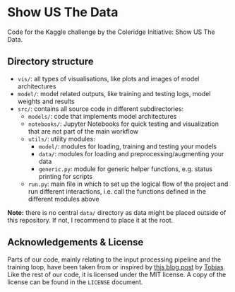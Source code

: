 # Show US The Data

Code for the Kaggle challenge by the Coleridge Initiative: Show US The Data.

## Directory structure

* `vis/`: all types of visualisations, like plots and images of model architectures
* `model/`: model related outputs, like training and testing logs, model weights and results
* `src/`: contains all source code in different subdirectories:
  * `models/`: code that implements model architectures
  * `notebooks/`: Jupyter Notebooks for quick testing and visualization that are not part of the main workflow
  * `utils/`: utility modules:
    - `model/`: modules for loading, training and testing your models
    - `data/`: modules for loading and preprocessing/augmenting your data
    - `generic.py`: module for generic helper functions, e.g. status printing for scripts
  * `run.py`: main file in which to set up the logical flow of the project and run different interactions, i.e. call the functions defined in the different modules above
  
**Note:** there is no central `data/` directory as data might be placed outside of this repository. If not, I recommend to place it at the root. 

## Acknowledgements & License

Parts of our code, mainly relating to the input processing pipeline and the training loop, have been taken from or inspired by [this blog post](https://www.depends-on-the-definition.com/named-entity-recognition-with-bert/) by [Tobias](https://www.depends-on-the-definition.com/about/). Like the rest of our code, it is licensed under the MIT license. A copy of the license can be found in the `LICENSE` document. 